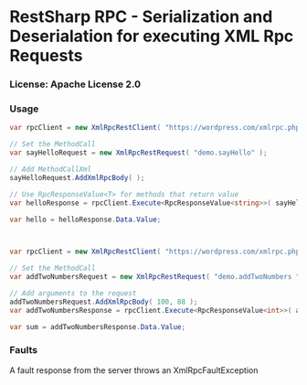 # RestSharp RPC - Serialization and Deserialation for executing XML Rpc Requests

### License: Apache License 2.0

### Usage

```csharp
var rpcClient = new XmlRpcRestClient( "https://wordpress.com/xmlrpc.php" );

// Set the MethodCall
var sayHelloRequest = new XmlRpcRestRequest( "demo.sayHello" );

// Add MethodCallXml
sayHelloRequest.AddXmlRpcBody( );

// Use RpcResponseValue<T> for methods that return value
var helloResponse = rpcClient.Execute<RpcResponseValue<string>>( sayHelloRequest );

var hello = helloResponse.Data.Value;



var rpcClient = new XmlRpcRestClient( "https://wordpress.com/xmlrpc.php" );

// Set the MethodCall
var addTwoNumbersRequest = new XmlRpcRestRequest( "demo.addTwoNumbers " );

// Add arguments to the request
addTwoNumbersRequest.AddXmlRpcBody( 100, 88 );
var addTwoNumbersResponse = rpcClient.Execute<RpcResponseValue<int>>( addTwoNumbersRequest );

var sum = addTwoNumbersResponse.Data.Value;

```

### Faults

A fault response from the server throws an XmlRpcFaultException